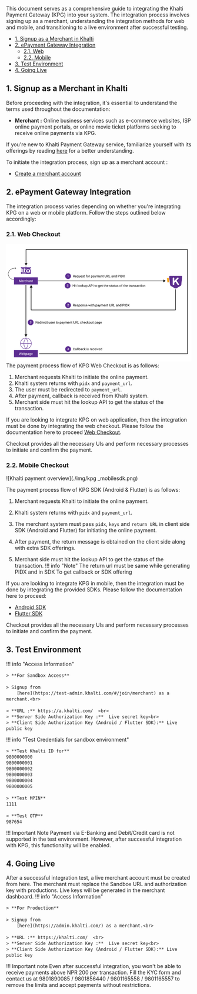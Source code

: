 This document serves as a comprehensive guide to integrating the Khalti Payment Gateway (KPG) into your system. The integration process involves signing up as a merchant, understanding the integration methods for web and mobile, and transitioning to a live environment after successful testing.



- [1. Signup as a Merchant in Khalti](#1-signup-as-a-merchant-in-khalti)
- [2. ePayment Gateway Integration](#2-epayment-gateway-integration) <br>
	- [2.1. Web](#21-web-checkout)<br>
	- [2.2. Mobile](#22-mobile-checkout) <br>
- [3. Test Environment](#3-test-environment)<br>
- [4. Going Live](#4-go-live)


## 1. Signup as a Merchant in Khalti

Before proceeding with the integration, it's essential to understand the terms used throughout the documentation:<br>

+ **Merchant :** Online business services such as e-commerce websites, ISP online payment portals, or online movie ticket platforms seeking to receive online payments via KPG.<br>


If you're new to Khalti Payment Gateway service, familiarize yourself with its offerings by reading [here](./index.md)  for a better understanding.

To initiate the integration process, sign up  as a merchant account :


- [Create a merchant account](https://khalti.com/join/merchant/)



## 2. ePayment Gateway Integration 
The integration process varies depending on whether you're integrating KPG on a web or mobile platform. Follow the steps outlined below accordingly:



### 2.1. Web Checkout 
![Khalti payment overview](./img/kpgv2-light.png) 
The payment process flow of KPG Web Checkout is as follows: 


1. Merchant requests Khalti  to initiate the online payment. 
2. Khalti system returns with `pidx` and `payment_url`.
3. The user must be redirected to `payment_url`.
4. After payment, callback is received from Khalti system.
5. Merchant side must hit the lookup API to get the status of the transaction.


If you are looking to integrate KPG on web application, then the integration must be done by integrating the web checkout. Please follow the documentation here to proceed [Web Checkout](./khalti-epayment.md).
 
Checkout provides all the necessary Uls and perform necessary processes to initiate and confirm the payment.


### 2.2. Mobile Checkout
![Khalti payment overview](./img/kpg _mobilesdk.png) 


The payment process flow of KPG SDK (Android & Flutter) is as follows: 

1. Merchant requests Khalti  to initiate the online payment. 
2. Khalti system returns with `pidx` and `payment_url`.
3. The merchant system must pass `pidx`, `keys` and `return URL` in client side SDK (Android and Flutter) for initiating the online payment.
4. After payment, the return message is obtained on the client side along with extra SDK offerings.


5. Merchant side must hit the lookup API to get the status of the transaction.
!!! info "Note" 
    The return url  must be same while generating PIDX and in SDK To get callback or SDK offering 

If you are looking to integrate KPG in mobile, then the integration must be done by integrating the provided SDKs. Please follow the documentation here to proceed:<br>

- [Android SDK](./checkout/android.md)<br>
- [Flutter SDK](./checkout/flutter/khalti-checkout.md)

Checkout provides all the necessary Uls and perform necessary processes to initiate and confirm the payment.





## 3. Test Environment

 

!!! info "Access Information"

    > **For Sandbox Access**

    > Signup from 
        [here](https://test-admin.khalti.com/#/join/merchant) as a merchant.<br>

    > **URL :** https://a.khalti.com/  <br>
    > **Server Side Authorization Key :**  Live secret key<br>
    > **Client Side Authorization Key (Android / Flutter SDK):** Live public key
    
!!! info "Test Credentials for sandbox environment"

    > **Test Khalti ID for**
    9800000000
    9800000001
    9800000002
    9800000003
    9800000004
    9800000005
    
    > **Test MPIN**
    1111
    
    > **Test OTP**
    987654

!!! Important Note 
	Payment via E-Banking and Debit/Credit card is not supported in the test environment. However, after successful integration with KPG, this functionality will be enabled.
## 4. Going Live
After a successful integration test, a live merchant account must be created from here. The merchant must replace the Sandbox URL and authorization key with productions. Live keys will be generated in the merchant dashboard.
!!! info "Access Information"

    > **For Production**

    > Signup from 
        [here](https://admin.khalti.com/) as a merchant.<br>
        
    > **URL :** https://khalti.com/  <br>
    > **Server Side Authorization Key :**  Live secret key<br>
    > **Client Side Authorization Key (Android / Flutter SDK):** Live public key   




!!! Important note
	Even after successful integration, you won't be able to receive payments above NPR 200 per transaction. Fill the KYC form and contact us at 9801890085 / 9801856440 / 9801165558 / 9801165557 to remove the limits and accept payments without restrictions.